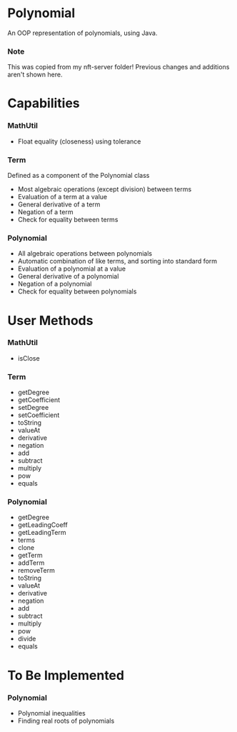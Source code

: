 # Polynomial
 An OOP representation of polynomials, using Java.

### Note
 This was copied from my nft-server folder! Previous changes and additions aren't shown here.

# Capabilities
 ### MathUtil
  * Float equality (closeness) using tolerance
 ### Term
  Defined as a component of the Polynomial class
  * Most algebraic operations (except division) between terms
  * Evaluation of a term at a value
  * General derivative of a term
  * Negation of a term
  * Check for equality between terms
 ### Polynomial
  * All algebraic operations between polynomials
  * Automatic combination of like terms, and sorting into standard form
  * Evaluation of a polynomial at a value
  * General derivative of a polynomial
  * Negation of a polynomial
  * Check for equality between polynomials

# User Methods
 ### MathUtil
  * isClose
 ### Term
  * getDegree
  * getCoefficient
  * setDegree
  * setCoefficient
  * toString
  * valueAt
  * derivative
  * negation
  * add
  * subtract
  * multiply
  * pow
  * equals

### Polynomial
 * getDegree
 * getLeadingCoeff
 * getLeadingTerm
 * terms
 * clone
 * getTerm
 * addTerm
 * removeTerm
 * toString
 * valueAt
 * derivative
 * negation
 * add
 * subtract
 * multiply
 * pow
 * divide
 * equals

# To Be Implemented
 ### Polynomial
  * Polynomial inequalities
  * Finding real roots of polynomials